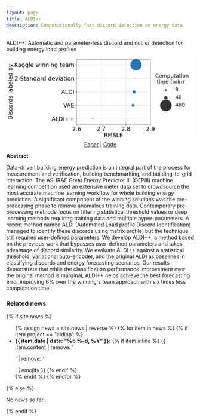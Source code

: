 ```yaml
---
layout: page
title: ALDI++
description: Computationally fast discord detection on energy data
---
```


ALDI++: Automatic and parameter-less discord and outlier detection for building energy load profiles

<center>
  <img src="/assets/img/bubbleplot_comparison-forecasting_paper.png"> <br />
   <a href="https://www.sciencedirect.com/science/article/pii/S0378778822002675?dgcid=coauthor">Paper</a> |
   <a href="https://github.com/buds-lab/aldipp">Code</a>
</center>

**Abstract**

Data-driven building energy prediction is an integral part of the process for measurement and verification, building benchmarking, and building-to-grid interaction.
The ASHRAE Great Energy Predictor III (GEPIII) machine learning competition used an extensive meter data set to crowdsource the most accurate machine learning workflow for whole building energy prediction. A significant component of the winning solutions was the pre-processing phase to remove anomalous training data. Contemporary pre-processing methods focus on filtering statistical threshold values or deep learning methods requiring training data and multiple hyper-parameters. A recent method named ALDI (Automated Load profile Discord Identification) managed to identify these discords using matrix profile, but the technique still requires user-defined parameters. We develop ALDI++, a method based on the previous work that bypasses user-defined parameters and takes advantage of discord similarity. We evaluate ALDI++ against a statistical threshold, variational auto-encoder, and the original ALDI as baselines in classifying discords and energy forecasting scenarios. Our results demonstrate that while the classification performance improvement over the original method is marginal, ALDI++ helps achieve the best forecasting error improving 6% over the winning's team approach with six times less computation time.

<div>
<h3> Related news</h3>
  {% if site.news  %}
    <ul>
    {% assign news = site.news | reverse %}
    {% for item in news %}
      {% if item.project == "aldipp" %}
      <li>
        <strong>{{ item.date | date: "%b %-d, %Y" }}:</strong>
          {% if item.inline %}
            {{ item.content | remove: '<p>' | remove: '</p>' | emojify }}
          {% endif %}
      </li>
      {% endif %}
    {% endfor %}
    </ul>
  {% else %}
    <p>No news so far...</p>
  {% endif %}
</div>
